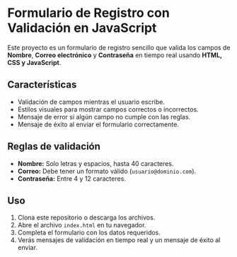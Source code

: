 # Formulario de Registro con Validación en JavaScript

Este proyecto es un formulario de registro sencillo que valida los campos de **Nombre**, **Correo electrónico** y **Contraseña** en tiempo real usando **HTML, CSS y JavaScript**.

## Características
- Validación de campos mientras el usuario escribe.
- Estilos visuales para mostrar campos correctos o incorrectos.
- Mensaje de error si algún campo no cumple con las reglas.
- Mensaje de éxito al enviar el formulario correctamente.

## Reglas de validación
- **Nombre:** Solo letras y espacios, hasta 40 caracteres.
- **Correo:** Debe tener un formato válido (`usuario@dominio.com`).
- **Contraseña:** Entre 4 y 12 caracteres.

## Uso
1. Clona este repositorio o descarga los archivos.
2. Abre el archivo `index.html` en tu navegador.
3. Completa el formulario con los datos requeridos.
4. Verás mensajes de validación en tiempo real y un mensaje de éxito al enviar.
